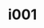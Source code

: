 ---
title: i001
text: Quando suona il campanello, tu
options:
  a: 
    text: ti precipiti ad aprire per primo
    dimension: E
  b:
    text: speri che qualcun altro vada ad aprire
    dimension: I
---